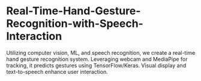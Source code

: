 # Real-Time-Hand-Gesture-Recognition-with-Speech-Interaction
Utilizing computer vision, ML, and speech recognition, we create a real-time hand gesture recognition system. Leveraging webcam and MediaPipe for tracking, it predicts gestures using TensorFlow/Keras. Visual display and text-to-speech enhance user interaction.
